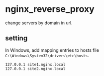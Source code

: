# nginx_reverse_proxy

change servers by domain in url.

## setting

In Windows, add mapping entries to hosts file `C:\Windows\System32\drivers\etc\hosts`.


```
127.0.0.1 site1.nginx.local
127.0.0.1 site2.nginx.local
```
